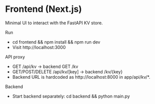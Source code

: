 # Frontend (Next.js)

Minimal UI to interact with the FastAPI KV store.

Run
- cd frontend && npm install && npm run dev
- Visit http://localhost:3000

API proxy
- GET /api/kv → backend GET /kv
- GET/POST/DELETE /api/kv/[key] → backend /kv/{key}
- Backend URL is hardcoded as http://localhost:8000 in app/api/kv/*.

Backend
- Start backend separately: cd backend && python main.py
